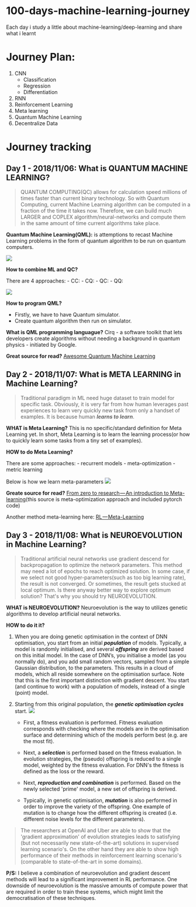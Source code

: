 # 100-days-machine-learning-journey
Each day i study a little about machine-learning/deep-learning and share what i learnt

# Journey Plan:
1. CNN
    - Classification
    - Regression
    - Differentiation
1. RNN
1. Reinforcement Learning
1. Meta learning
1. Quantum Machine Learning
1. Decentralize Data

# Journey tracking

## Day 1 - 2018/11/06: What is QUANTUM MACHINE LEARNING?
> QUANTUM COMPUTING(QC) allows for calculation speed millions of times faster than current binary technology. So with Quantum Computing, current Machine Learning algorithm can be computed in a fraction of the time it takes now. Therefore, we can build much LARGER and COPLEX algorithm/neural-networks and compute them in the same amount of time current algorithms take place.

**Quantum Machine Learning(QML):** is attemptions to recast Machine Learning problems in the form of quantum algorithm to be run on quantum computers. 

![](https://github.com/krishnakumarsekar/awesome-quantum-machine-learning/raw/master/Quantum%20Machine%20complete%20Architecture.png)

**How to combine ML and QC?**

There are 4 approaches:
    - CC:
    - CQ:
    - QC:
    - QQ:

![](https://upload.wikimedia.org/wikipedia/commons/thumb/1/1b/Qml_approaches.tif/lossless-page1-296px-Qml_approaches.tif.png)

**How to program QML?**
- Firstly, we have to have Quantum simulator.
- Create quantum algorithm then run on simulator.

**What is QML programming languague?** 
Cirq - a software toolkit that lets developers create algorithms without needing a background in quantum physics - initiated by Google.

**Great source for read?** [Awesome Quantum Machine Learning](https://github.com/krishnakumarsekar/awesome-quantum-machine-learning#introduction-why-quantum-machine-learning)

## Day 2 - 2018/11/07: What is META LEARNING in Machine Learning?
> Traditional paradigm in ML need huge dataset to train model for specific task. Obviously, it is very far from how human leverages past experiences to learn very quickly new task from only a handset of examples. It is because human **_learns to learn_**.

**WHAT is Meta Learning?** This is no specific/standard definition for Meta Learning yet. In short, Meta Learning is to learn the learning process(or how to quickly learn some tasks from a tiny set of examples). 

**HOW to do Meta Learning?** 

There are some approaches:
    - recurrent models
    - meta-optimization
    - metric learning

Below is how we learn meta-parameters
![](https://cdn-images-1.medium.com/max/1000/1*AcaPiikZErVv_iFJzWekQg.gif)

**Greate source for read?** [From zero to research — An introduction to Meta-learning](https://medium.com/huggingface/from-zero-to-research-an-introduction-to-meta-learning-8e16e677f78a)(this source is meta-optimization approach and included pytorch code)

Another method meta-learning here: [RL — Meta-Learning](https://medium.com/@jonathan_hui/meta-learning-how-we-address-the-shortcomings-of-our-deep-networks-a008aa4b5b2b)

## Day 3 - 2018/11/08: What is NEUROEVOLUTION in Machine Learning?
> Traditional artificial neural networks use gradient descend for backpropagation to optimize the network parameters. This method may need a lot of epochs to reach optimized solution. In some case, if we select not good hyper-parameters(such as too big learning rate), the result is not converged. Or sometimes, the result gets stucked at local optimum. Is there anyway better way to explore optimum solution? That's why you should try NEUROEVOLUTION.

**WHAT is NEUROEVOLUTION?** Neuroevolution is the way to utilizes genetic algorithms to develop artificial neural networks.

**HOW to do it it?**

1. When you are doing genetic optimisation in the context of DNN optimisation, you start from an initial **_population_** of models. Typically, a model is randomly initialised, and several **_offspring_** are derived based on this initial model. In the case of DNN’s, you initialise a model (as you normally do), and you add small random vectors, sampled from a simple Gaussian distribution, to the parameters. This results in a cloud of models, which all reside somewhere on the optimisation surface. Note that this is the first important distinction with gradient descent. You start (and continue to work) with a population of models, instead of a single (point) model.

1. Starting from this original population, the **_genetic optimisation cycles_** start.
![](https://cdn-images-1.medium.com/max/800/1*KQIGKIZOKJudEf9x_sW5Kw.png)

    - First, a fitness evaluation is performed. Fitness evaluation corresponds with checking where the models are in the optimisation surface and determining which of the models perform best (e.g. are the most fit).

    - Next, a **_selection_** is performed based on the fitness evaluation. In evolution strategies, the (pseudo) offspring is reduced to a single model, weighted by the fitness evaluation. For DNN's the fitness is defined as the loss or the reward. 

    - Next, **_reproduction and combination_** is performed. Based on the newly selected 'prime' model, a new set of offspring is derived.

    - Typically, in genetic optimisation, **_mutation_** is also performed in order to improve the variety of the offspring. One example of mutation is to change how the different offspring is created (i.e. different noise levels for the different parameters).

> The researchers at OpenAI and Uber are able to show that the 'gradient approximation' of evolution strategies leads to satisfying (but not necessarily new state-of-the-art) solutions in supervised learning scenario's. On the other hand they are able to show high performance of their methods in reinforcement learning scenario's (comparable to state-of-the-art in some domains).

**P/S:** I believe a combination of neuroevolution and gradient descent methods will lead to a significant improvement in RL performance. One downside of neuroevolution is the massive amounts of compute power that are required in order to train these systems, which might limit the democratisation of these techniques.
